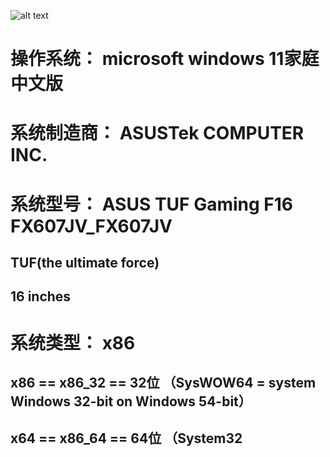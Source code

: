 ![alt text](image.png)
# 操作系统： microsoft windows 11家庭中文版

# 系统制造商： ASUSTek COMPUTER INC.

# 系统型号： ASUS TUF Gaming F16 FX607JV_FX607JV
## TUF(the ultimate force) 
## 16 inches

# 系统类型： x86
## x86 == x86_32 == 32位 （SysWOW64 = system Windows 32-bit on Windows 54-bit）
## x64 == x86_64 == 64位 （System32

